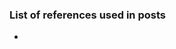 ### List of references used in posts
* [^data1]: [Dataset of real and fake job postings](https://www.kaggle.com/shivamb/real-or-fake-fake-jobposting-prediction)
